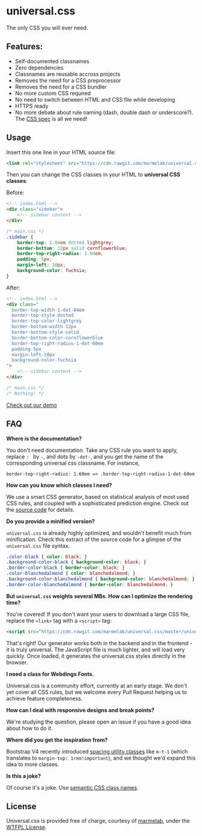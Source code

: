 # universal.css

The only CSS you will ever need.

## Features:

* Self-documented classnames
* Zero dependencies
* Classnames are reusable accross projects
* Removes the need for a CSS preprocessor
* Removes the need for a CSS bundler
* No more custom CSS required
* No need to switch between HTML and CSS file while developing
* HTTPS ready
* No more debate about rule naming (dash, double dash or underscore?). The [CSS spec](https://www.w3.org/Style/CSS/specs.en.html) is all we need!

## Usage

Insert this one line in your HTML source file:

```html
<link rel="stylesheet" src="https://cdn.rawgit.com/marmelab/universal.css/master/universal.css" />
```

Then you can change the CSS classes in your HTML to **universal CSS classes**:

Before:

```html
<!-- index.html -->
<div class="sidebar">
    <!-- sidebar content -->
</div>
```

``` css
/* main.css */
.sidebar {
    border-top: 1.04em dotted lightgrey;
    border-bottom: 12px solid cornflowerblue;
    border-top-right-radius: 1.60em;
    padding: 5px;
    margin-left: 10px;
    background-color: fuchsia;
}
```

After:

```html
<!-- index.html -->
<div class="
  border-top-width-1-dot-04em
  border-top-style-dotted
  border-top-color-lightgrey
  border-bottom-width-12px
  border-bottom-style-solid
  border-bottom-color-cornflowerblue
  border-top-right-radius-1-dot-60em
  padding-5px
  margin-left-10px
  background-color-fuchsia
">
    <!-- sidebar content -->
</div>
```

``` css
/* main.css */
/* Nothing! */
```

[Check out our demo](http://jsbin.com/mahimemiti/edit?html,output)

## FAQ

**Where is the documentation?**

You don't need documentation. Take any CSS rule you want to apply, replace `: ` by `-`, and dots by `-dot-`, and you get the name of the corresponding universal css classname. For instance,

    border-top-right-radius: 1.60em => .border-top-right-radius-1-dot-60em

**How can you know which classes I need?**

We use a smart CSS generator, based on statistical analysis of most used CSS rules, and coupled with a sophisticated prediction engine. Check out the [source code](https://github.com/marmelab/universal.css/blob/master/universalCssGenerator.js) for details.

**Do you provide a minified version?**

`universal.css` is already highly optimized, and wouldn't benefit much from minification. Check this extract of the source code for a glimpse of the `universal.css` file syntax.

```css
.color-black { color: black; }
.background-color-black { background-color: black; }
.border-color-black { border-color: black; }
.color-blanchedalmond { color: blanchedalmond; }
.background-color-blanchedalmond { background-color: blanchedalmond; }
.border-color-blanchedalmond { border-color: blanchedalmond; }
```

**But `universal.css` weights several MBs. How can I optimize the rendering time?**

You're covered! If you don't want your users to download a large CSS file, replace the `<link>` tag with a `<script>` tag:

```html
<script src="https://cdn.rawgit.com/marmelab/universal.css/master/universalCssGenerator.js" />
```

That's right! Our generator works both in the backend and in the frontend - it is truly universal. The JavaScript file is much lighter, and will load very quickly. Once loaded, it generates the universal.css styles directly in the browser.

**I need a class for Webdings Fonts.**

Universal.css is a community effort, currently at an early stage. We don't yet cover all CSS rules, but we welcome every Pull Request helping us to achieve feature completeness.

**How can I deal with responsive designs and break points?**

We're studying the question, please open an issue if you have a good idea about how to do it.

**Where did you get the inspiration from?**

Bootstrap V4 recently introduced [spacing utility classes](http://v4-alpha.getbootstrap.com/components/utilities/#spacing) like `m-t-1` (which translates to `margin-top: 1rem!important`), and we thought we'd expand this idea to more classes.

**Is this a joke?**

Of course it's a joke. Use [semantic CSS class names](http://maintainablecss.com/).

## License

Universal.css is provided free of charge, courtesy of [marmelab](http://marmelab.com), under the [WTFPL License](http://www.wtfpl.net/).
